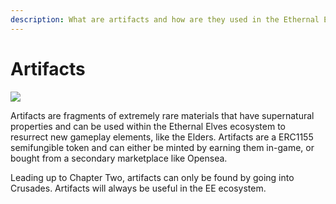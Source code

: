```yaml
---
description: What are artifacts and how are they used in the Ethernal Elves Ecosystem?
---
```


# Artifacts

![](../.gitbook/assets/artifact\_full.gif)

Artifacts are fragments of extremely rare materials that have supernatural properties and can be used within the Ethernal Elves ecosystem to resurrect new gameplay elements, like the Elders. Artifacts are a ERC1155 semifungible token and can either be minted by earning them in-game, or bought from a secondary marketplace like Opensea.

Leading up to Chapter Two, artifacts can only be found by going into Crusades. Artifacts will always be useful in the EE ecosystem.
